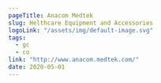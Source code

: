 ```yaml
---
pageTitle: Anacom Medtek
slug: Helthcare Equipment and Accessories
logoLink: "/assets/img/default-image.svg"
tags:
  - gc
  - co
link: "http://www.anacom.medtek.com/"
date: 2020-05-01
---
```

